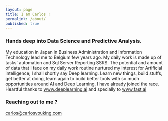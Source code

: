 ```yaml
---
layout: page
title: I am Carlos !
permalink: /about/
published: true
---
```


### Hands deep into Data Science and Predictive Analysis.

  My education in Japan in Business Administration and Information Technology lead me to Belgium few years ago.  My daily work is made up of tasks' automation and Sql Server Reporting SSRS. The potential and amount of data that I face on my daily work routine nurtured my interest for Artificial intelligence; I shall shortly  say Deep learning. 
  Learn new things, build stuffs, get better at doing, learn again to build better tools with so much opportunities around AI and Deep Learning. I have already joined the race.
Heartful thanks to  www.deeplearning.ai and specially to www.fast.ai 

### Reaching out to me ?

[carlos@carlosvouking.com](mailto:carlos@carlosvouking.com)
